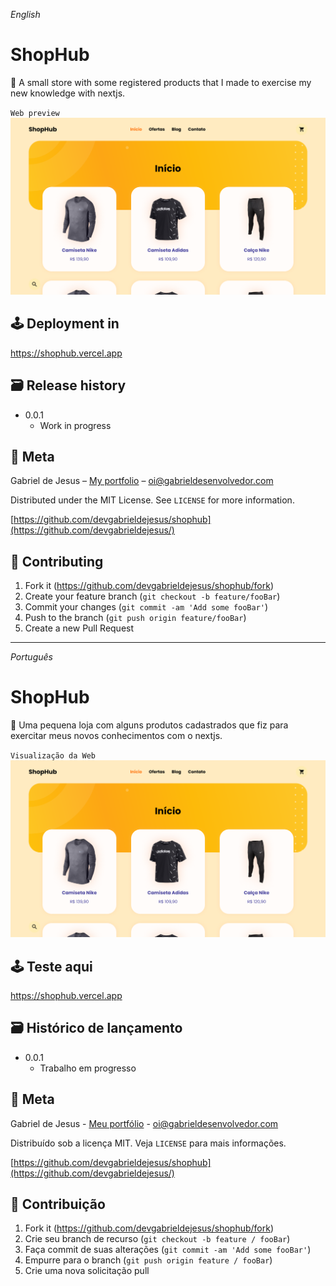_English_

# ShopHub

👕 A small store with some registered products that I made to exercise my new knowledge with nextjs.

`Web preview`
![](public/web-preview.png)

## 🕹 Deployment in
https://shophub.vercel.app

## 🗃 Release history

* 0.0.1
    * Work in progress

## 📝 Meta

Gabriel de Jesus – [My portfolio](https://www.gabrieldesenvolvedor.com) – oi@gabrieldesenvolvedor.com

Distributed under the MIT License. See `LICENSE` for more information.

[https://github.com/devgabrieldejesus/shophub](https://github.com/devgabrieldejesus/)

## 🚀 Contributing

1. Fork it (<https://github.com/devgabrieldejesus/shophub/fork>)
2. Create your feature branch (`git checkout -b feature/fooBar`)
3. Commit your changes (`git commit -am 'Add some fooBar'`)
4. Push to the branch (`git push origin feature/fooBar`)
5. Create a new Pull Request

---

_Português_

# ShopHub

👕 Uma pequena loja com alguns produtos cadastrados que fiz para exercitar meus novos conhecimentos com o nextjs.

`Visualização da Web`
![](public/web-preview.png)

## 🕹 Teste aqui
https://shophub.vercel.app

## 🗃 Histórico de lançamento

* 0.0.1
  * Trabalho em progresso

## 📝 Meta

Gabriel de Jesus - [Meu portfólio](https://www.gabrieldesenvolvedor.com) - oi@gabrieldesenvolvedor.com

Distribuído sob a licença MIT. Veja `LICENSE` para mais informações.

[https://github.com/devgabrieldejesus/shophub](https://github.com/devgabrieldejesus/)

## 🚀 Contribuição

1. Fork it (<https://github.com/devgabrieldejesus/shophub/fork>)
2. Crie seu branch de recurso (`git checkout -b feature / fooBar`)
3. Faça commit de suas alterações (`git commit -am 'Add some fooBar'`)
4. Empurre para o branch (`git push origin feature / fooBar`)
5. Crie uma nova solicitação pull

